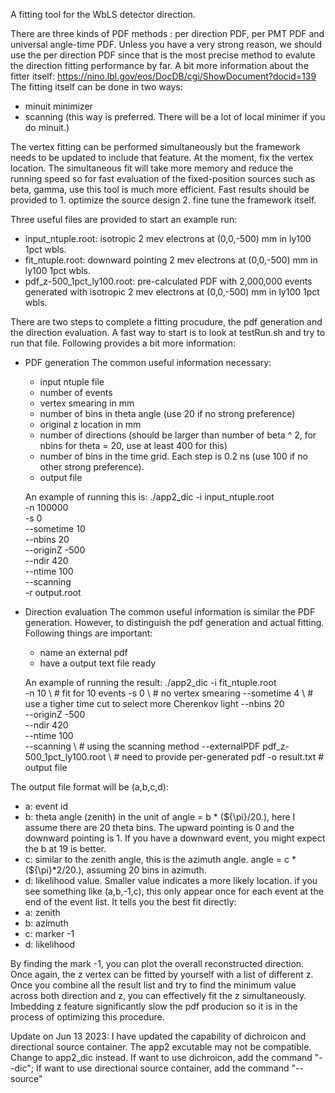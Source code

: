 A fitting tool for the WbLS detector direction.

There are three kinds of PDF methods : per direction PDF, per PMT PDF and universal angle-time PDF.
Unless you have a very strong reason, we should use the per direction PDF since that is the most precise method to evalute the direction fitting performance by far.
A bit more information about the fitter itself: https://nino.lbl.gov/eos/DocDB/cgi/ShowDocument?docid=139
The fitting itself can be done in two ways:
- minuit minimizer
- scanning (this way is preferred. There will be a lot of local minimer if you do minuit.)

The vertex fitting can be performed simultaneously but the framework needs to be updated to include that feature. At the moment, fix the vertex location.
The simultaneous fit will take more memory and reduce the running speed so for fast evaluation of the fixed-position sources such as beta, gamma, use this tool is much more efficient. Fast results should be provided to 1. optimize the source design 2. fine tune the framework itself.

Three useful files are provided to start an example run:
- input_ntuple.root: isotropic 2 mev electrons at (0,0,-500) mm in ly100 1pct wbls.
- fit_ntuple.root: downward pointing 2 mev electrons at (0,0,-500) mm in ly100 1pct wbls.
- pdf_z-500_1pct_ly100.root: pre-calculated PDF with 2,000,000 events generated with isotropic 2 mev electrons at (0,0,-500) mm in ly100 1pct wbls.

There are two steps to complete a fitting procudure, the pdf generation and the direction evaluation.
A fast way to start is to look at testRun.sh and try to run that file. Following provides a bit more information:

- PDF generation
  The common useful information necessary:
  - input ntuple file
  - number of events
  - vertex smearing in mm
  - number of bins in theta angle (use 20 if no strong preference)
  - original z location in mm
  - number of directions (should be larger than number of beta ^ 2, for nbins for theta = 20, use at least 400 for this)
  - number of bins in the time grid. Each step is 0.2 ns (use 100 if no other strong preference).
  - output file

  An example of running this is: 
    ./app2_dic -i input_ntuple.root\
         -n 100000 \
         -s 0 \
         --sometime 10 \
         --nbins 20 \
         --originZ -500 \
         --ndir 420 \
         --ntime 100 \
         --scanning \
         -r output.root
         
- Direction evaluation
  The common useful information is similar the PDF generation. However, to distinguish the pdf generation and actual fitting. Following things are important:
  - name an external pdf
  - have a output text file ready

  An example of running the result:
    ./app2_dic -i fit_ntuple.root\
         -n 10 \  # fit for 10 events
         -s 0 \ # no vertex smearing
         --sometime 4 \ # use a tigher time cut to select more Cherenkov light
         --nbins 20 \
         --originZ -500 \
         --ndir 420 \
         --ntime 100 \
         --scanning \ # using the scanning method
         --externalPDF pdf_z-500_1pct_ly100.root \ # need to provide per-generated pdf
         -o result.txt # output file

The output file format will be (a,b,c,d):
- a: event id
- b: theta angle (zenith) in the unit of angle = b * (${\pi}/20.), here I assume there are 20 theta bins. The upward pointing is 0 and the downward pointing is 1. If you have a downward event, you might expect the b at 19 is better.
- c: similar to the zenith angle, this is the azimuth angle. angle = c * (${\pi}*2/20.), assuming 20 bins in azimuth.
- d: likelihood value. Smaller value indicates a more likely location.
if you see something like (a,b,-1,c), this only appear once for each event at the end of the event list. It tells you the best fit directly:
- a: zenith
- b: azimuth
- c: marker -1
- d: likelihood

By finding the mark -1, you can plot the overall reconstructed direction. 
Once again, the z vertex can be fitted by yourself with a list of different z. Once you combine all the result list and try to find the minimum value across both direction and z, you can effectively fit the z simultaneously. Imbedding z feature significantly slow the pdf producion so it is in the process of optimizing this procedure.

Update on Jun 13 2023:
I have updated the capability of dichroicon and directional source container. 
The app2 excutable may not be compatible. Change to app2_dic instead.
If want to use dichroicon, add the command "--dic";
If want to use directional source container, add the command "--source"
